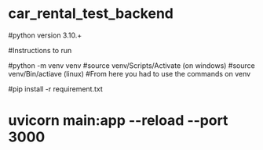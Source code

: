 # car_rental_test_backend

#python version 3.10.+

#Instructions to run

#python -m venv venv 
#source venv/Scripts/Activate (on windows)
#source venv/Bin/actiave (linux)
#From here you had to use the commands on venv

#pip install -r requirement.txt
# uvicorn main:app --reload --port 3000 
